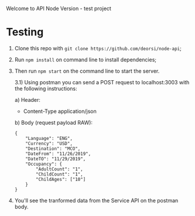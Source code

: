 Welcome to API Node Version - test project

# Testing

1) Clone this repo with ```git clone https://github.com/deorsi/node-api```;
2) Run ```npm install``` on command line to install dependencies;
3) Then run ```npm start``` on the command line to start the server.

    3.1) Using postman you can send a POST request to localhost:3003 with the following instructions:

    a) Header:

    * Content-Type  application/json
    
    b) Body (request payload RAW):
    ```
    {
        "Language": "ENG",
        "Currency": "USD",
        "Destination": "MCO",
        "DateFrom": "11/26/2019",
        "DateTO": "11/29/2019",
        "Occupancy": {
            "AdultCount": "1",
            "ChildCount": "1",
            "ChildAges": ["10"]
        }
    }
    ```
4) You'll see the tranformed data from the Service API on the postman body.

